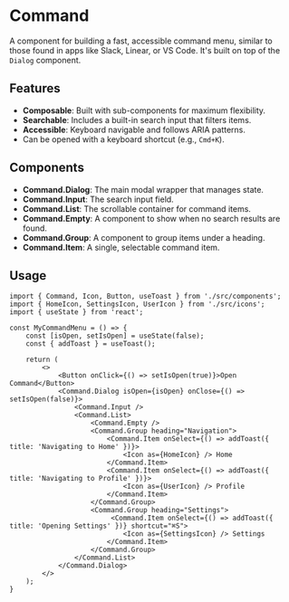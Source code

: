 # Command

A component for building a fast, accessible command menu, similar to those found in apps like Slack, Linear, or VS Code. It's built on top of the `Dialog` component.

## Features
-   **Composable**: Built with sub-components for maximum flexibility.
-   **Searchable**: Includes a built-in search input that filters items.
-   **Accessible**: Keyboard navigable and follows ARIA patterns.
-   Can be opened with a keyboard shortcut (e.g., `Cmd+K`).

## Components

*   **Command.Dialog**: The main modal wrapper that manages state.
*   **Command.Input**: The search input field.
*   **Command.List**: The scrollable container for command items.
*   **Command.Empty**: A component to show when no search results are found.
*   **Command.Group**: A component to group items under a heading.
*   **Command.Item**: A single, selectable command item.

## Usage

```tsx
import { Command, Icon, Button, useToast } from './src/components';
import { HomeIcon, SettingsIcon, UserIcon } from './src/icons';
import { useState } from 'react';

const MyCommandMenu = () => {
    const [isOpen, setIsOpen] = useState(false);
    const { addToast } = useToast();

    return (
        <>
            <Button onClick={() => setIsOpen(true)}>Open Command</Button>
            <Command.Dialog isOpen={isOpen} onClose={() => setIsOpen(false)}>
                <Command.Input />
                <Command.List>
                    <Command.Empty />
                    <Command.Group heading="Navigation">
                        <Command.Item onSelect={() => addToast({ title: 'Navigating to Home' })}>
                            <Icon as={HomeIcon} /> Home
                        </Command.Item>
                        <Command.Item onSelect={() => addToast({ title: 'Navigating to Profile' })}>
                            <Icon as={UserIcon} /> Profile
                        </Command.Item>
                    </Command.Group>
                    <Command.Group heading="Settings">
                         <Command.Item onSelect={() => addToast({ title: 'Opening Settings' })} shortcut="⌘S">
                            <Icon as={SettingsIcon} /> Settings
                        </Command.Item>
                    </Command.Group>
                </Command.List>
            </Command.Dialog>
        </>
    );
}
```